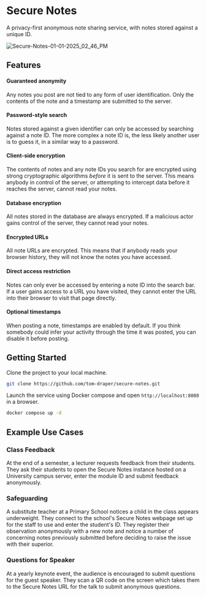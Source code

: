 # Secure Notes

A privacy-first anonymous note sharing service, with notes stored against a unique ID.

![Secure-Notes-01-01-2025_02_46_PM](https://github.com/user-attachments/assets/06b553e6-84c1-487f-a3cd-5f25c94f1cc5)

## Features

#### Guaranteed anonymity

Any notes you post are not tied to any form of user identification. Only the contents of the note and a timestamp are submitted to the server.

#### Password-style search

Notes stored against a given identifier can only be accessed by searching against a note ID. The more complex a note ID is, the less likely another user is to guess it, in a similar way to a password.

#### Client-side encryption

The contents of notes and any note IDs you search for are encrypted using strong cryptographic algorithms _before_ it is sent to the server. This means anybody in control of the server, or attempting to intercept data before it reaches the server, cannot read your notes.

#### Database encryption

All notes stored in the database are always encrypted. If a malicious actor gains control of the server, they cannot read your notes.

#### Encrypted URLs

All note URLs are encrypted. This means that if anybody reads your browser history, they will not know the notes you have accessed.

#### Direct access restriction

Notes can only ever be accessed by entering a note ID into the search bar. If a user gains access to a URL you have visited, they cannot enter the URL into their browser to visit that page directly.

#### Optional timestamps

When posting a note, timestamps are enabled by default. If you think somebody could infer your activity through the time it was posted, you can disable it before posting.

## Getting Started

Clone the project to your local machine.

```bash
git clone https://github.com/tom-draper/secure-notes.git
```

Launch the service using Docker compose and open `http://localhost:8080` in a browser.

```bash
docker compose up -d
```

## Example Use Cases

### Class Feedback

At the end of a semester, a lecturer requests feedback from their students. They ask their students to open the Secure Notes instance hosted on a University campus server, enter the module ID and submit feedback anonymously.

### Safeguarding

A substitute teacher at a Primary School notices a child in the class appears underweight. They connect to the school's Secure Notes webpage set up for the staff to use and enter the student's ID. They register their observation anonymously with a new note and notice a number of concerning notes previously submitted before deciding to raise the issue with their superior.

### Questions for Speaker

At a yearly keynote event, the audience is encouraged to submit questions for the guest speaker. They scan a QR code on the screen which takes them to the Secure Notes URL for the talk to submit anonymous questions.
